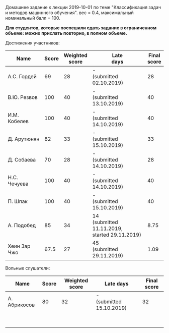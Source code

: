 Домашнее задание к лекции 2019-10-01 по теме "Классификация задач и методов машинного обучения". вес = 0.4, максимальный номинальный балл = 100.





**Для студентов, которые поспешили сдать задание в ограниченном объеме: можно прислать повторно, в полном объеме.**



Достижения участников:

| Name         | Score | Weighted<br>score | Late<br>days                                           | Final<br>score |
| ------------ | ----- | ----------------- | ------------------------------------------------------ | -------------- |
| А.С. Гордей  | 69    | 28                | -<br>(submitted 02.10.2019)                            | 28             |
| В.Ю. Резвов  | 100   | 40                | -<br>(submitted 13.10.2019)                            | 40             |
| И.М. Кобелев | 100   | 40                | -<br>(submitted 14.10.2019)                            | 40             |
| Д. Арутюнян  | 82    | 33                | -<br>(submitted 15.10.2019)                            | 33             |
| Д. Собаева   | 70    | 28                | -<br>(submitted 14.10.2019)                            | 28             |
| Н.С. Чечуева | 100   | 40                | -<br>(submitted 14.10.2019)                            | 40             |
| П. Шпак      | 100   | 40                | -<br>(submitted 15.10.2019)                            | 40             |
| А. Подобед   | 85    | 34                | 14<br/>(submitted 11.11.2019,<br />started 29.11.2019) | 8.75           |
| Хеин Зар Чжо | 67.5  | 27                | 45<br/>(submitted 29.11.2019)                          | 1.09           |



Вольные слушатели:

| Name         | Score | Weighted score | Late days                    | Final score |
| ------------ | ----- | -------------- | ---------------------------- | ----------- |
| А. Абрикосов | 80    | 32             | -<br/>(submitted 15.10.2019) | 32          |
|              |       |                |                              |             |
|              |       |                |                              |             |
|              |       |                |                              |             |
|              |       |                |                              |             |
|              |       |                |                              |             |
|              |       |                |                              |             |
|              |       |                |                              |             |
|              |       |                |                              |             |